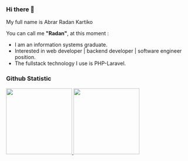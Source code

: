 ### Hi there 👋
My full name is Abrar Radan Kartiko

You can call me **"Radan"**, at this moment :

- I am an information systems graduate.
- Interested in web developer | backend developer | software engineer position.
- The fullstack technology I use is PHP-Laravel.

### Github Statistic
<p align="left">
<a href="https://github.com/abrarradan30">
  <img height="180em" src="https://github-readme-stats-eight-theta.vercel.app/api?username=abrarradan30&show_icons=true&theme=algolia&include_all_commits=true&count_private=true"/>
  <img height="180em" src="https://github-readme-stats-eight-theta.vercel.app/api/top-langs/?username=abrarradan30&layout=compact&langs_count=8&theme=algolia"/>
</a>
</p>

<!--
**abrarradan30/abrarradan30** is a ✨ _special_ ✨ repository because its `README.md` (this file) appears on your GitHub profile.

Here are some ideas to get you started:

- 🔭 I’m currently working on ...
- 🌱 I’m currently learning ...
- 👯 I’m looking to collaborate on ...
- 🤔 I’m looking for help with ...
- 💬 Ask me about ...
- 📫 How to reach me: ...
- 😄 Pronouns: ...
- ⚡ Fun fact: ...
-->

